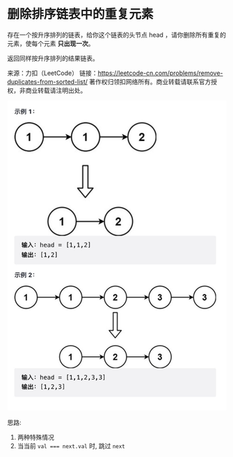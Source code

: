 # 删除排序链表中的重复元素

存在一个按升序排列的链表，给你这个链表的头节点 head ，请你删除所有重复的元素，使每个元素 **只出现一次**。

返回同样按升序排列的结果链表。

来源：力扣（LeetCode）
链接：https://leetcode-cn.com/problems/remove-duplicates-from-sorted-list/
著作权归领扣网络所有。商业转载请联系官方授权，非商业转载请注明出处。

![image](./img/example.jpg)

思路:

1. 两种特殊情况
2. 当当前 `val === next.val` 时, 跳过 `next`
